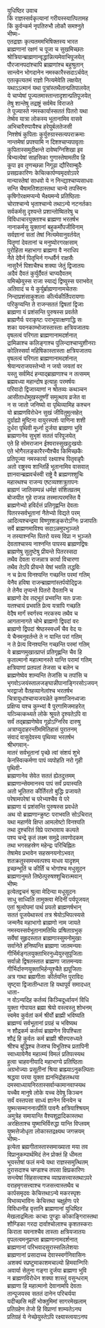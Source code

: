 युधिष्ठिर उवाच  
किं राज्ञस्सर्वकृत्यानां गरीयस्स्यात्पितामह  
किं कुर्वन्कर्म नृपतिरुभौ लोकौ समश्नुते  
भीष्मः-  
एतद्राज्ञः कृत्यतममभिषिक्तस्य भारत  
ब्राह्मणानां रक्षणं च पूजा च सुखमिच्छतः  
श्रोत्रियान्ब्राह्मणान्वृद्धान्नित्यमेवाभिपूजयेत्  
पौरजानपदांश्चापि ब्राह्मणांश्च बहुश्रुतान्  
सान्त्वेन भोगदानेन नमस्कारैस्सदाऽर्चयेत्  
एतत्कृत्यतमं राज्ञो नित्यमेवेति लक्षयेत्  
यथाऽऽत्मानं यथा पुत्रांस्तथैतान्प्रतिपालयेत्  
ये चाप्येषां पूज्यतमास्तान्तादृशान्प्रतिपूजयेत्  
तेषु शान्तेषु तद्राष्ट्रं सर्वमेव विराजते  
ते पूज्यास्ते नमस्कार्यास्सततं पितरो यथा  
तेष्वेव यात्रा लोकस्य भूतानामिव वासवे  
अभिचारैरुपायैश्च हरेयुर्बलतेजसी  
निश्शेषं कुपिताः कुर्युरुग्रास्सत्यपराक्रमाः  
नान्तमेषां प्रपश्यामि न दिशश्चाप्यपावृताः  
कुपितास्समुदीक्षन्ते दावेष्वग्निशिखा इव  
बिभ्यत्येषां साहसिका गुणास्तेषामतीव हि  
कूपा इव तृणच्छन्ना निगूढा द्यौरिवाम्बुदैः  
प्रसह्यकारिणः केचित्कार्पण्यमृदवोऽपरे  
मान्यास्तेषां साधवो ये न निन्द्याश्चाप्यसाधवः  
सन्ति चैषामतिशठास्तथा चान्ये तपस्विनः  
कृषिगोरक्षमप्यन्ये भैक्ष्यमन्ये प्रतिष्ठिताः  
चोराश्चान्ये भृताश्चान्ये तथाऽन्ये नटनर्तकाः  
सर्वकर्मसु दृश्यन्ते प्रशान्तोष्वितरेषु च  
विविधाचारयुक्ताश्च ब्राह्मणा भरतर्षभ  
नानाकर्मसु युक्तानां बहुकर्मोपजीविनाम्  
सर्वज्ञानां सतां तेषां नित्यमेवानुवर्तयेत्  
पितॄणां देवतानां च मनुष्योरगरक्षसाम्  
पुरोहिता महाभागा ब्राह्मणा वै नराधिप  
नैते देवैर्न पितृभिर्न गन्धर्वैर्न राक्षसैः  
नासुरैर्न पिशाचैश्च शक्या जेतुं द्विजातयः  
अदैवं दैवतं कुर्युर्दैवतं चाप्यदैवतम्  
यमिच्छेयुस्स राजा स्याद्यं द्विष्युस्स पराभवेत्  
अतिवादं च ये कुर्युर्ब्राह्मणानामचेतसः  
निन्दाप्रशंसाकुशलाः कीर्त्यकीर्तिपरायणाः  
परिकुप्यन्ति ते राजन्सततं द्विषतां द्विजाः  
ब्राह्मणा यं प्रशंसन्ति पुरुषस्स प्रवर्तते  
ब्राह्मणैर्यः पराकृष्टः पराभूयात्क्षणाद्धि सः  
शका यवनकाम्भोजास्तास्ताः क्षत्रियजातयः  
वृषलत्वं परिगता ब्राह्मणानामदर्शनात्  
द्रामिळाश्च कलिङ्गाश्च पुलिन्दाश्चाप्युशीनराः  
कोलिस्सर्वा महिषिकास्तास्ताः क्षत्रियजातयः  
वृषलत्वं परिगता ब्राह्मणानामदर्शनात्  
श्रेयान्पराजयस्तेभ्यो न जयो जयतां वर  
यस्तु सर्वमिदं हन्याद्ब्राह्मणाश्च न तत्समम्  
ब्रह्मवध्या महान्दोष इत्याहुः परमर्षयः  
परिवादो द्विजाग्र्याणां न श्रोतव्यः कथञ्चन  
आसीताधोमुखस्तूष्णीं समुत्थाय व्रजेत वा  
न स जातो जनिष्यो वा पृथिव्यामिह कश्चन  
यो ब्राह्मणविरोधेन सुखं जीवितुमुत्सहेत्  
दुर्ग्राह्यो मुष्टिना वायुरस्पर्शः पाणिना शशी  
दुर्धरा पृथिवी मूर्ध्ना दुर्जया ब्राह्मणा भुवि   
ब्राह्मणानेव सुभृशं सततं परिपूजयेत्  
एते हि सोमराजान ईश्वरास्सुखदुःखयोः  
एते भोगैरलङ्कारैरन्यैश्चैव किमिच्छकैः  
प्रतिपूज्या नमस्कार्या रक्ष्याश्च पितृवन्नृपैः  
अतो राष्ट्रस्य शान्तिर्हि भूतानामिव वासवात्  
ज्ञानवान्ब्रह्मवर्चस्वी राष्ट्रे वै ब्राह्मणश्शुचिः  
महारथश्च राजन्य एष्टव्यश्शत्रुतापनः  
ब्राह्मणं जातिसम्पन्नं धर्मज्ञं संशितव्रतम्  
बोजयीत गृहे राजन्न तस्मात्परमस्ति वै  
ब्राह्मणेभ्यो हविर्दत्तं प्रतिगृह्णन्ति देवताः  
पितरस्सर्वभूतानां नैतेभ्यो विद्यते परम्  
आदित्यश्चन्द्रमा विष्णुश्शङ्करोऽग्निः प्रजापतिः  
सर्वे ब्राह्मणमाविश्य सदाऽन्नमुपभुञ्जते  
न तस्याश्नन्ति पितरो यस्य विप्रा न भुञ्जते  
देवताश्चास्य नाश्नन्ति पापस्य ब्राह्मणद्विषः  
ब्राह्मणेषु सुतुष्टेषु प्रीयन्ते पितरस्सदा  
तथैव देवता राजन्नात्र कार्या विचारणा  
तथैव तेऽपि प्रीयन्ते येषां भवति तद्धविः  
न च प्रेत्य विनश्यन्ति गच्छन्ति परमां गतिम्  
येनैव हविषा राजन्ब्राह्मणांस्तर्पयोद्द्विजः  
ते तेनैव तृप्यन्ते पितरो दैवतानि च  
ब्राह्मणो देव तद्भूतं प्रभवन्ति यतः प्रजाः  
यतश्चायं प्रभवति प्रेत्य यत्रापि गच्छति  
वेदैष मार्गं स्वर्गस्य नरकस्य तथैव च  
आगतानागते चोभे ब्राह्मणो द्विपदां वरः  
ब्राह्मणो द्विपदां श्रेष्ठस्स्वधर्मं चैव वेद यः  
ये चैनमनुवर्तन्ते ते न यान्ति परां गतिम्  
न ते प्रेत्य विनश्यन्ति गच्छन्ति परमां गतिम्  
ये ब्राह्मणमुखात्प्राप्तं प्रतिगृह्णन्ति चैव हि  
कृतात्मानो महात्मानस्ते यान्ति परामां गतिम्  
क्षत्रियाणां प्रतपतां तेजसा च बलेन च  
ब्राह्मणेष्वेव शाम्यन्ति तेजांसि च तपांसि च  
भृगवोऽजयंस्तालजङ्घान्नीपानाङ्गिरसोऽजयन्  
भरद्वाजो वैतहव्यानेलांश्च भरतर्षभ  
चित्रायुधांश्चाप्यजयन्नेते कृष्णाजिनध्वजाः  
प्रक्षिप्य यश्च कुम्भ्यां वै पुरगामिजमाहरेत्  
यत्ञ्चित्कथ्यते लोके श्रूयते दृश्यतेऽपि वा  
सर्वं तद्ब्राह्मणेष्वेव गूढोऽग्निरिव दारुषु  
अत्राप्युदाहरन्तीममितिहासं पुरातनम्  
संवादं वासुदेवस्य पृथिव्या भरतर्षभ  
श्रीभगवान्-  
मातरं सर्वभूतानां पृच्छे त्वां संशयं शुभे  
केनस्वित्कर्मणा पापं व्यपोहति नरो गृही  
पृथिवी-  
ब्राह्मणानेव सेवेत सततं ह्येतदुत्तमम्  
ब्राह्मणान्सेवमानस्य पापं सर्वं प्रयास्यति  
अतो भूतितरा कीर्तिरतो बुद्धिः प्रजायते  
परेषामपरेषां च परेभ्यश्चैव ये परे  
ब्राह्मणा यं प्रशंसन्ति पुरुषस्स प्रवर्धते  
अथ यो ब्राह्मणान्क्रुष्टः पराभवति सोऽचिरात्  
यथा महार्णवे क्षिप्त आमलोष्टो विनश्यति  
तथा दुश्चरितं विप्रे पराभावाय कल्पते  
पश्य चन्द्रे कृतं लक्ष्म समुद्रे लवणोदकम्  
तथा भगसहस्रेण महेन्द्रः परिचिह्नितः  
तेषामेव प्रभावेन सहस्रनयनोऽभवत्  
शतक्रतुस्समभवत्पश्य माधव यादृशम्  
इच्छन्भूतिं च कीर्तिं च भोगांश्च मधुसूदन  
ब्राह्मणानुमते तिष्ठेत्पुरुषश्शुचिरात्मवान्  
भीष्मः  
इत्येतद्वचनं श्रुत्वा मेदिन्या मधूसूदनः  
साधु साध्विति तामुक्त्वा मेदिनीं पर्यपूजयत्  
एतां श्रुत्वोपमां पार्थ प्रयतो ब्राह्मणर्षभान्  
सततं पूजयेथास्त्वं तत्र श्रेयोऽभिपत्स्यसे   
जन्मनैव महाभागो ब्राह्मणो नाम जायते  
नमस्यस्सर्वभूतानामतिथिः प्रश्रिताग्रभुक्  
सर्वेषां सुहृदस्तात ब्राह्मणास्सुमनोमुखाः  
सर्वानेते हनिष्यन्ति ब्राह्मणा जातमन्यवः  
गीर्भिर्मङ्गलयुक्ताभिरनुध्येयुस्सुपूजिताः  
सर्वान्नो द्विषतस्तात ब्राह्मणा जातमन्यवः  
गीर्भिर्दारुणयुक्ताभिर्हन्युश्चैते ह्यपूजिताः  
अत्र गाथा ब्रह्मगीताः कीर्तयन्ति पुराविदः  
सृष्ट्वा द्विजातीन्धाता हि यथापूर्वं समादधत्  
धाता-  
न वोऽन्यदिह कर्तव्यं किञ्चिदूर्ध्वायनं विधि  
युक्ता गोपायत ब्रह्मा श्रेयो वस्त्वस्तु शोभनम्  
स्वमेव कुर्वतां कर्म श्रीर्वो ब्राह्मी भविष्यति  
ब्राह्मण्यं सर्वभूतानां प्रग्रहं च भविष्यथ  
न शौद्रकर्म कर्तव्यं ब्राह्मणेन विपश्चिता  
शौद्रं हि कुर्वतः कर्म ब्राह्मी श्रीरुपरुध्यते  
श्रीश्च बुद्धिश्च तेजश्च विभूतिश्च प्रतापिनी  
स्वाध्यायेनैव महात्म्यं विमलं प्रतिपत्स्यथ  
हुत्वा चाहवनीयादि महाभाग्ये प्रतिष्ठिताः  
अग्रभोज्याः प्रसूतीनां श्रिया ब्राह्म्याऽनुकल्पिताः  
श्रद्धया परया युक्ता ह्यनभिद्रोहलब्धया  
दमस्वाध्यायनिरतास्सर्वान्कामानवाप्स्यथ  
यच्चैव मानुषे लोके यच्च देवेषु किञ्चन  
सर्वं वस्तपसा साध्यं ज्ञानेन विनयेन च  
युष्मत्सम्माननात्प्रीतिं पावनैः क्षत्रियाश्श्रियम्  
अमुत्रेह समायान्ति वैश्यशूद्रादिकास्तथा  
अरक्षिताश्च युष्माभिर्विरुद्धा यान्ति विप्लवम्  
युष्मत्तेजोधृता लोकास्तद्रक्ष्यथ जगत्त्रयम्  
भीष्मः-  
इत्येता ब्रह्मगीतास्तास्समाख्याता मया तव  
विप्रानुकम्पार्थमिदं तेन प्रोक्तं हि धीमता  
भूयस्तेषां फलं मन्ये यथा राज्ञस्समुत्थितम्  
दुरासदाश्च चण्डाश्च तपसा क्षिप्रकारिणः  
सन्त्येषां सिंहसत्त्वाश्च व्याघ्रसत्त्वास्तथाऽपरे  
वराहमृगसत्त्वाश्च गजसत्त्वास्तथैव च  
कार्पसमृदवः केचित्तथाऽन्ये मकरस्पृशः  
विभाव्यभाविनः केचित्तथा चक्षुर्हणः परे  
विविधानीह वृत्तानि ब्राह्मणानां युधिष्ठिर  
मेखलाद्रमिलाः काचाः पुण्ड्राः कोकाङ्गिरास्तथा  
शौण्डिका गरदा दार्वाश्चोलाश्च कृशतस्कराः  
किराता यवनाश्चैव तास्ताः क्षत्रियजातयः  
वृपलत्वमनुप्राप्ता ब्राह्मणानामदर्शनात्  
ब्राह्मणानां परिभवादसुरास्सलिलेशयाः  
ब्राह्मणानां प्रसादाच्च देवास्स्वर्गनिवासिनः  
अशक्यं स्प्रष्टुमाकाशमचाल्यो हिमवान्गिरिः  
अवार्या सेतुना गङ्गा दुर्जया ब्राह्मणा भुवि  
न ब्राह्मणविरोधेन शक्या शास्तुं वसुन्धराम्  
ब्राह्मणा हि महात्मानो देवानामपि देवताः  
तान्पूजयस्व सततं दानेन परिचर्यया  
यदीच्छसि महीं भोक्तुमिमां सागरमेखलाम्  
प्रतिग्रहेण तेजो हि विप्राणां शाम्यतेऽनघ  
प्रतिग्रहं ये नेच्छेयुस्तेऽपि रक्ष्यास्त्वयाऽनघ  
